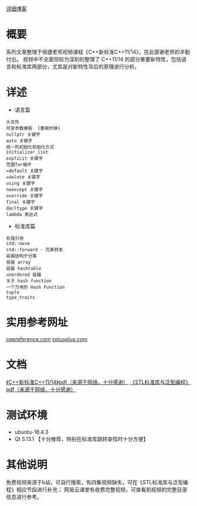 [详细博客](https://segmentfault.com/a/1190000022130585)

# 概要
系列文章整理于侯捷老师视频课程《C++新标准C++11/14》，在此感谢老师的辛勤付出。
视频中不全面但较为深刻的整理了 C++11/14 的部分重要新特性，包括语言和标准库两部分，尤其是对新特性背后的原理进行分析。

# 详述
- 语言篇
```
头文件
可变参数模板  [重磅炸弹]
nullptr 关键字
auto 关键字
统一的初始化初始化方式
initializer_list
explicit 关键字
范围for循环
=default 关键字
=delete 关键字
using 关键字
noexcept 关键字
override 关键字
final 关键字
decltype 关键字
lambda 表达式
```

- 标准库篇
```
右值引用
std::move
std::forward - 完美转发
容器结构于分类
容器 array
容器 hashtable
unordered 容器
关于 hash function
一个万用的 Hash Function 
tuple
type_traits
```

# 实用参考网址
[cppreference.com](https://en.cppreference.com/w/Main_Page)
[cplusplus.com](http://www.cplusplus.com/)

# 文档 
[《C++新标准C++11/14》pdf（来源于网络，十分感谢）](https://github.com/cocowts/Cplusplus11_14)
[《STL标准库与泛型编程》pdf（来源于网络，十分感谢）](https://github.com/cocowts/Cplusplus11_14)

# 测试环境
- ubuntu-18.4.3 
- Qt 5.13.1 【十分推荐，特别在标准库跳转查找时十分方便】 

# 其他说明  
免费视频来源于b站，可自行搜索，有四集视频缺失，可在《STL标准库与泛型编程》相应节段进行补充；
网易云课堂有收费完整视频，可查看到视频的完整目录信息进行参考。


